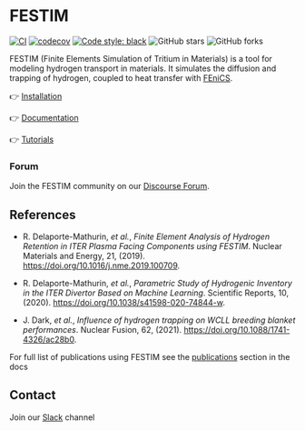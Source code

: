 # FESTIM

[![CI](https://github.com/festim-dev/FESTIM/actions/workflows/ci.yml/badge.svg)](https://github.com/festim-dev/FESTIM/actions/workflows/ci.yml)
[![codecov](https://codecov.io/gh/festim-dev/FESTIM/branch/master/graph/badge.svg?token=AK3A9CV2D3)](https://codecov.io/gh/festim-dev/FESTIM)
[![Code style: black](https://img.shields.io/badge/code%20style-black-000000.svg?style=flat-square)](https://github.com/psf/black)
![GitHub stars](https://img.shields.io/github/stars/festim-dev/FESTIM.svg?logo=github&label=Stars&logoColor=white)
![GitHub forks](https://img.shields.io/github/forks/festim-dev/FESTIM.svg?logo=github&label=Forks&logoColor=white)

FESTIM (Finite Elements Simulation of Tritium in Materials) is a tool for modeling hydrogen transport in materials. 
It simulates the diffusion and trapping of hydrogen, coupled to heat transfer with [FEniCS](https://fenicsproject.org).

:point_right: [Installation](https://festim.readthedocs.io/en/latest/installation.html)

:point_right: [Documentation](https://festim.readthedocs.io/)

:point_right: [Tutorials](https://github.com/festim-dev/FESTIM-workshop)

### Forum

Join the FESTIM community on our [Discourse Forum](https://festim.discourse.group/).

## References
- R. Delaporte-Mathurin, _et al._, _Finite Element Analysis of Hydrogen Retention in ITER Plasma Facing Components using FESTIM_. Nuclear Materials and Energy, 21, (2019). https://doi.org/10.1016/j.nme.2019.100709.

- R. Delaporte-Mathurin, _et al._, _Parametric Study of Hydrogenic Inventory in the ITER Divertor Based on Machine Learning_. Scientific Reports, 10, (2020). https://doi.org/10.1038/s41598-020-74844-w.

- J. Dark, _et al._, _Influence of hydrogen trapping on WCLL breeding blanket performances_. Nuclear Fusion, 62, (2021). https://doi.org/10.1088/1741-4326/ac28b0.

For full list of publications using FESTIM see the [publications](https://festim.readthedocs.io/en/latest/publications.html) section in the docs


## Contact

   Join our [Slack](https://join.slack.com/t/festimworkspace/shared_invite/zt-246hw8d6o-htWASLsbdosUo_2nRKCf9g) channel
